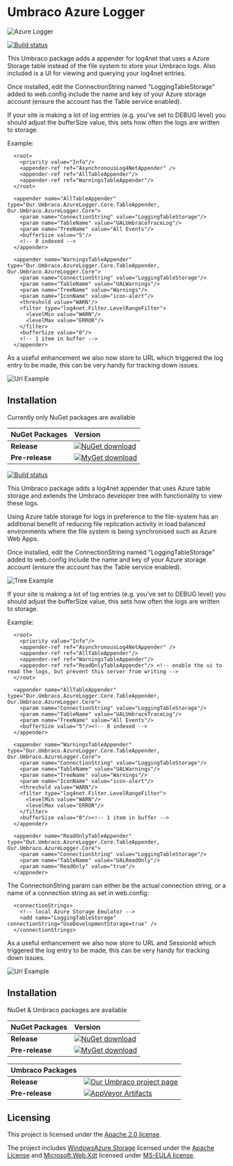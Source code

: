# Umbraco Azure Logger

![Azure Logger](https://raw.githubusercontent.com/CrumpledDog/Umbraco-Azure-Logger/master/build/assets/icon/umbraco-azure-logger-256.png)

[![Build status](https://ci.appveyor.com/api/projects/status/ivwi8cxt3cs05xxe?svg=true)](https://ci.appveyor.com/project/JeavonLeopold/umbraco-azure-logger)

This Umbraco package adds a appender for log4net that uses a Azure Storage table instead of the file system to store your Umbraco logs. Also included is a  UI for viewing and querying your log4net entries.

Once installed, edit the ConnectionString named "LoggingTableStorage" added to web.config include the name and key of your Azure storage account (ensure the account has the Table service enabled).

If your site is making a lot of log entries (e.g. you've set to DEBUG level) you should adjust the bufferSize value, this sets how often the logs are written to storage.

Example:

	  <root>
	    <priority value="Info"/>
	    <appender-ref ref="AsynchronousLog4NetAppender" />
	    <appender-ref ref="AllTableAppender"/>
	    <appender-ref ref="WarningsTableAppender"/>
	  </root>

	  <appender name="AllTableAppender" type="Our.Umbraco.AzureLogger.Core.TableAppender, Our.Umbraco.AzureLogger.Core">
	    <param name="ConnectionString" value="LoggingTableStorage"/>
	    <param name="TableName" value="UALUmbracoTraceLog"/>
	    <param name="TreeName" value="All Events"/>
	    <bufferSize value="5"/>
	    <!-- 0 indexed -->
	  </appender>

	  <appender name="WarningsTableAppender" type="Our.Umbraco.AzureLogger.Core.TableAppender, Our.Umbraco.AzureLogger.Core">
	    <param name="ConnectionString" value="LoggingTableStorage"/>
	    <param name="TableName" value="UALWarnings"/>
	    <param name="TreeName" value="Warnings"/>
	    <param name="IconName" value="icon-alert"/>
	    <threshold value="WARN"/>
	    <filter type="log4net.Filter.LevelRangeFilter">
	      <levelMin value="WARN"/>
	      <levelMax value="ERROR"/>
	    </filter>
	    <bufferSize value="0"/>
	    <!-- 1 item in buffer -->
	  </appender>

As a useful enhancement we also now store to URL which triggered the log entry to be made, this can be very handy for tracking down issues.

![Url Example](https://raw.githubusercontent.com/CrumpledDog/Umbraco-Azure-Logger/develop/docs/url-example.png)

## Installation ##

Currently only NuGet packages are available

|NuGet Packages    |Version           |
|:-----------------|:-----------------|
|**Release**|[![NuGet download](http://img.shields.io/nuget/v/Our.Umbraco.AzureLogger.svg)](https://www.nuget.org/packages/Our.Umbraco.AzureLogger/)
|**Pre-release**|[![MyGet download](https://img.shields.io/myget/umbraco-packages/vpre/Our.Umbraco.AzureLogger.svg)](https://www.myget.org/gallery/umbraco-packages)

[![Build status](https://ci.appveyor.com/api/projects/status/ivwi8cxt3cs05xxe?svg=true)](https://ci.appveyor.com/project/JeavonLeopold/umbraco-azure-logger)

This Umbraco package adds a log4net appender that uses Azure table storage and extends the Umbraco developer tree with functionality to view these logs. 

Using Azure table storage for logs in preference to the file-system has an additional benefit of reducing file replication activity in load balanced environments where the file system is being synchronised such as Azure Web Apps.

Once installed, edit the ConnectionString named "LoggingTableStorage" added to web.config include the name and key of your Azure storage account (ensure the account has the Table service enabled).

![Tree Example](docs/tree.png)

If your site is making a lot of log entries (e.g. you've set to DEBUG level) you should adjust the bufferSize value, this sets how often the logs are written to storage.

Example:

	  <root>
	    <priority value="Info"/>
	    <appender-ref ref="AsynchronousLog4NetAppender" />
	    <appender-ref ref="AllTableAppender"/>
	    <appender-ref ref="WarningsTableAppender"/>
	    <appender-ref ref="ReadOnlyTableAppender"/> <!-- enable the ui to read the logs, but prevent this server from writing -->
	  </root>

	  <appender name="AllTableAppender" type="Our.Umbraco.AzureLogger.Core.TableAppender, Our.Umbraco.AzureLogger.Core">
	    <param name="ConnectionString" value="LoggingTableStorage"/>
	    <param name="TableName" value="UALUmbracoTraceLog"/>
	    <param name="TreeName" value="All Events"/>
	    <bufferSize value="5"/><!-- 0 indexed -->
	  </appender>

	  <appender name="WarningsTableAppender" type="Our.Umbraco.AzureLogger.Core.TableAppender, Our.Umbraco.AzureLogger.Core">
	    <param name="ConnectionString" value="LoggingTableStorage"/>
	    <param name="TableName" value="UALWarnings"/>
	    <param name="TreeName" value="Warnings"/>
	    <param name="IconName" value="icon-alert"/>
	    <threshold value="WARN"/>
	    <filter type="log4net.Filter.LevelRangeFilter">
	      <levelMin value="WARN"/>
	      <levelMax value="ERROR"/>
	    </filter>
	    <bufferSize value="0"/><!-- 1 item in buffer -->
	  </appender>
	  
	  <appender name="ReadOnlyTableAppender" type="Out.Umbraco.AzureLogger.Core.TableAppender, Our.Umbraco.AzureLogger.Core">
	    <param name="ConnectionString" value="LoggingTableStorage"/>
	    <param name="TableName" value="UALReadOnly"/>
	    <param name="ReadOnly" value="true"/>
	  </appneder>

The ConnectionString param can either be the actual connection string, or a name of a connection string as set in web.config:

	  <connectionStrings>
	    <!-- local Azure Storage Emulator -->
	    <add name="LoggingTableStorage" connectionString="UseDevelopmentStorage=true" />
	  </connectionStrings>

As a useful enhancement we also now store to URL and SessionId which triggered the log entry to be made, this can be very handy for tracking down issues.

![Url Example](https://raw.githubusercontent.com/CrumpledDog/Umbraco-Azure-Logger/develop/docs/url-example.png)

## Installation ##

NuGet & Umbraco packages are available

|NuGet Packages    |Version           |
|:-----------------|:-----------------|
|**Release**|[![NuGet download](http://img.shields.io/nuget/v/Our.Umbraco.AzureLogger.svg)](https://www.nuget.org/packages/Our.Umbraco.AzureLogger/)
|**Pre-release**|[![MyGet download](https://img.shields.io/myget/umbraco-packages/vpre/Our.Umbraco.AzureLogger.svg)](https://www.myget.org/gallery/umbraco-packages)

|Umbraco Packages  |                  |
|:-----------------|:-----------------|
|**Release**|[![Our Umbraco project page](https://img.shields.io/badge/our-umbraco-orange.svg)](https://our.umbraco.org/projects/developer-tools/azure-logger-for-umbraco/) 
|**Pre-release**| [![AppVeyor Artifacts](https://img.shields.io/badge/appveyor-umbraco-orange.svg)](https://ci.appveyor.com/project/JeavonLeopold/umbraco-azure-logger/build/artifacts)

## Licensing ##

This project is licensed under the [Apache 2.0 license](http://www.apache.org/licenses/LICENSE-2.0).

The project includes [WindowsAzure.Storage](https://www.nuget.org/packages/WindowsAzure.Storage/) licensed under the [Apache License](https://raw.githubusercontent.com/WindowsAzure/azure-sdk-for-net/master/LICENSE.txt) and [Microsoft.Web.Xdt](https://www.nuget.org/packages/Microsoft.Web.Xdt) licensed under [MS-EULA license](https://www.microsoft.com/web/webpi/eula/microsoft_web_xmltransform.htm).
